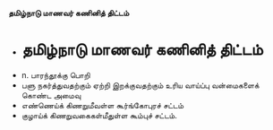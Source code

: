 **தமிழ்நாடு மாணவர் கணினித் திட்டம்**
- # தமிழ்நாடு மாணவர் கணினித் திட்டம்
- n. பாரந்தூக்கு பொறி
- பளு நகர்த்துவதற்கும் ஏற்றி இறக்குவதற்கும் உரிய வாய்ப்பு வன்மைகளைக் கொண்ட அமைவு
- எண்ணெய்க் கிணறுமீவள்ள கூர்ங்கோபுரச் சட்டம்
- குழாய்க் கிணறுவகைகள்மீதுள்ள கூம்புச் சட்டம்.

